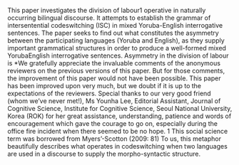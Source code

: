 This paper investigates the division of labour1 operative in naturally occurring bilingual discourse. It attempts to establish the grammar of intersentential codeswitching (ISC) in mixed Yoruba-English interrogative sentences. The paper seeks to find out what constitutes the asymmetry between the participating languages (Yoruba and English), as they supply important grammatical structures in order to produce a well-formed mixed YorubaEnglish interrogative sentences. Asymmetry in the division of labour is *We gratefully appreciate the invaluable comments of the anonymous reviewers on the previous versions of this paper. But for those comments, the improvement of this paper would not have been possible. This paper has been improved upon very much, but we doubt if it is up to the expectations of the reviewers. Special thanks to our very good friend (whom we’ve never met!), Ms Younha Lee, Editorial Assistant, Journal of Cognitive Science, Institute for Cognitive Science, Seoul National University, Korea (ROK) for her great assistance, understanding, patience and words of encouragement which gave the courage to go on, especially during the office fire incident when there seemed to be no hope. 1 This social science term was borrowed from Myers’-Scotton (2009: 81) To us, this metaphor beautifully describes what operates in codeswitching when two languages are used in a discourse to supply the morpho-syntactic structure.
